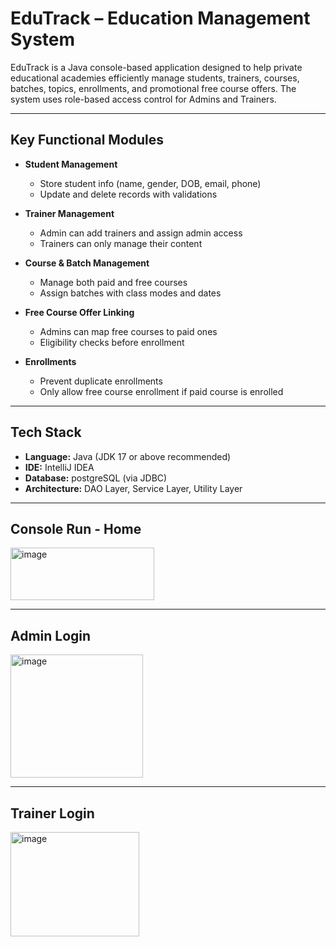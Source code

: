 # EduTrack – Education Management System
EduTrack is a Java console-based application designed to help private educational academies efficiently manage students, trainers, courses, batches, topics, enrollments, and promotional free course offers. The system uses role-based access control for Admins and Trainers.

---

## Key Functional Modules
- **Student Management**
    - Store student info (name, gender, DOB, email, phone)
    - Update and delete records with validations

- **Trainer Management**
    - Admin can add trainers and assign admin access
    - Trainers can only manage their content

- **Course & Batch Management**
    - Manage both paid and free courses
    - Assign batches with class modes and dates

- **Free Course Offer Linking**
    - Admins can map free courses to paid ones
    - Eligibility checks before enrollment

- **Enrollments**
    - Prevent duplicate enrollments
    - Only allow free course enrollment if paid course is enrolled

---

## Tech Stack

- **Language:** Java (JDK 17 or above recommended)
- **IDE:** IntelliJ IDEA
- **Database:** postgreSQL (via JDBC)
- **Architecture:** DAO Layer, Service Layer, Utility Layer

---

## Console Run - Home
<img width="230" height="84" alt="image" src="https://github.com/user-attachments/assets/91f82d6f-d68e-45b0-aee4-061510ce73e5" />

---

## Admin Login
<img width="212" height="197" alt="image" src="https://github.com/user-attachments/assets/d23d18e6-a14a-409f-b443-ee6159cd6759" />

---

## Trainer Login
<img width="206" height="167" alt="image" src="https://github.com/user-attachments/assets/35cc4877-f9a8-4a97-9e5a-e19bef13cb06" />




